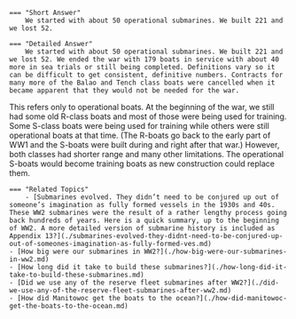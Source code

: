 
    === "Short Answer"
        We started with about 50 operational submarines. We built 221 and we lost 52.

    === "Detailed Answer"
        We started with about 50 operational submarines. We built 221 and we lost 52. We ended the war with 179 boats in service with about 40 more in sea trials or still being completed. Definitions vary so it can be difficult to get consistent, definitive numbers. Contracts for many more of the Balao and Tench class boats were cancelled when it became apparent that they would not be needed for the war.
This refers only to operational boats. At the beginning of the war, we still had some old R-class boats and most of those were being used for training. Some S-class boats were being used for training while others were still operational boats at that time. (The R-boats go back to the early part of WW1 and the S-boats were built during and right after that war.) However, both classes had shorter range and many other limitations. The operational S-boats would become training boats as new construction could replace them.

    === "Related Topics"
        - [Submarines evolved. They didn’t need to be conjured up out of someone’s imagination as fully formed vessels in the 1930s and 40s. These WW2 submarines were the result of a rather lengthy process going back hundreds of years. Here is a quick summary, up to the beginning of WW2. A more detailed version of submarine history is included as Appendix 13?](./submarines-evolved-they-didnt-need-to-be-conjured-up-out-of-someones-imagination-as-fully-formed-ves.md)
    - [How big were our submarines in WW2?](./how-big-were-our-submarines-in-ww2.md)
    - [How long did it take to build these submarines?](./how-long-did-it-take-to-build-these-submarines.md)
    - [Did we use any of the reserve fleet submarines after WW2?](./did-we-use-any-of-the-reserve-fleet-submarines-after-ww2.md)
    - [How did Manitowoc get the boats to the ocean?](./how-did-manitowoc-get-the-boats-to-the-ocean.md)
